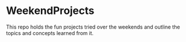 # WeekendProjects
This repo holds the fun projects tried over the weekends and outline the topics and concepts learned from it.
